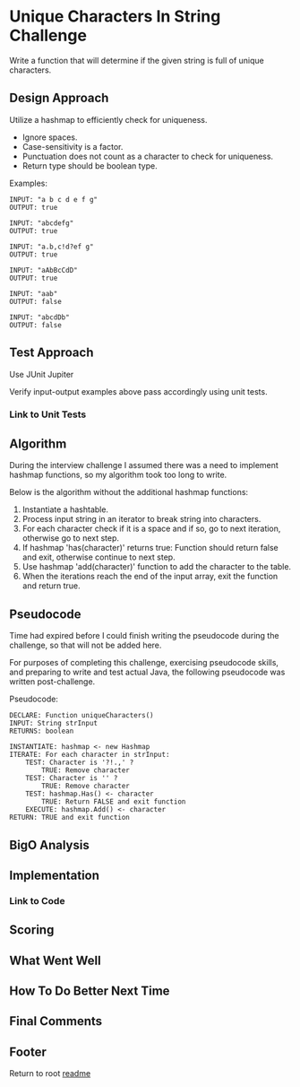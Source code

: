 # Unique Characters In String Challenge

Write a function that will determine if the given string is full of unique characters.

## Design Approach

Utilize a hashmap to efficiently check for uniqueness.

- Ignore spaces.
- Case-sensitivity is a factor.
- Punctuation does not count as a character to check for uniqueness.
- Return type should be boolean type.

Examples:

```text
INPUT: "a b c d e f g"
OUTPUT: true

INPUT: "abcdefg"
OUTPUT: true

INPUT: "a.b,c!d?ef g"
OUTPUT: true

INPUT: "aAbBcCdD"
OUTPUT: true

INPUT: "aab"
OUTPUT: false

INPUT: "abcdDb"
OUTPUT: false
```

## Test Approach

Use JUnit Jupiter

Verify input-output examples above pass accordingly using unit tests.

### Link to Unit Tests

## Algorithm

During the interview challenge I assumed there was a need to implement hashmap functions, so my algorithm took too long to write.

Below is the algorithm without the additional hashmap functions:

1. Instantiate a hashtable.
2. Process input string in an iterator to break string into characters.
3. For each character check if it is a space and if so, go to next iteration, otherwise go to next step.
4. If hashmap 'has(character)' returns true: Function should return false and exit, otherwise continue to next step.
5. Use hashmap 'add(character)' function to add the character to the table.
6. When the iterations reach the end of the input array, exit the function and return true.

## Pseudocode

Time had expired before I could finish writing the pseudocode during the challenge, so that will not be added here.

For purposes of completing this challenge, exercising pseudocode skills, and preparing to write and test actual Java, the following pseudocode was written post-challenge.

Pseudocode:

```text
DECLARE: Function uniqueCharacters()
INPUT: String strInput
RETURNS: boolean

INSTANTIATE: hashmap <- new Hashmap
ITERATE: For each character in strInput:
    TEST: Character is '?!.,' ?
        TRUE: Remove character
    TEST: Character is '' ?
        TRUE: Remove character
    TEST: hashmap.Has() <- character
        TRUE: Return FALSE and exit function
    EXECUTE: hashmap.Add() <- character
RETURN: TRUE and exit function
```

## BigO Analysis

## Implementation

### Link to Code

## Scoring

## What Went Well

## How To Do Better Next Time

## Final Comments

## Footer

Return to root [readme](../README.md)

